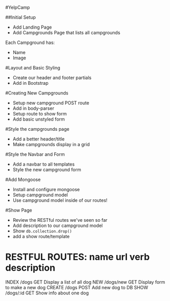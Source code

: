 #YelpCamp

##Initial Setup
* Add Landing Page
* Add Campgrounds Page that lists all campgrounds

Each Campground has:
   * Name
   * Image

#Layout and Basic Styling
* Create our header and footer partials
* Add in Bootstrap

#Creating New Campgrounds
* Setup new campground POST route
* Add in body-parser
* Setup route to show form
* Add basic unstyled form

#Style the campgrounds page
* Add a better header/title
* Make campgrounds display in a grid

#Style the Navbar and Form
* Add a navbar to all templates
* Style the new campground form

#Add Mongoose
* Install and configure mongoose
* Setup campground model
* Use campground model inside of our routes!

#Show Page
* Review the RESTful routes we've seen so far
* Add description to our campground model
* Show `db.collection.drop()`
* add a show route/template

RESTFUL ROUTES:
name      url        verb   description
======================================================
INDEX    /dogs       GET    Display a list of all dog
NEW      /dogs/new   GET    Display form to make a new dog
CREATE   /dogs       POST   Add new dog to DB
SHOW     /dogs/:id   GET    Show info about one dog
